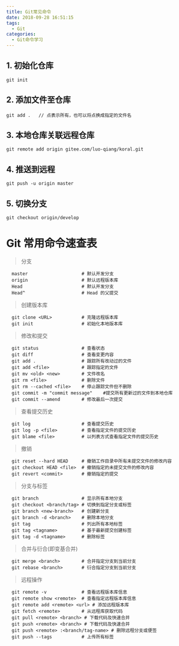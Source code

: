 ```yaml
---
title: Git常见命令
date: 2018-09-28 16:51:15
tags: 
  - Git
categories:
  - Git命令学习
---
```

## 1. 初始化仓库
    git init
## 2. 添加文件至仓库
    git add .   // 点表示所有，也可以将点换成指定的文件名
## 3. 本地仓库关联远程仓库
    git remote add origin gitee.com/luo-qiang/koral.git
## 4. 推送到远程
    git push -u origin master
## 5. 切换分支
    git checkout origin/develop

# Git 常用命令速查表

> 分支

```
  master                    # 默认开发分支
  origin                    # 默认远程版本库
  Head                      # 默认开发分支
  Head^                     # Head 的父提交
```

> 创建版本库

```
  git clone <URL>           # 克隆远程版本库
  git init                  # 初始化本地版本库
```

> 修改和提交

```
  git status                # 查看状态
  git diff                  # 查看变更内容
  git add .                 # 跟踪所有改动过的文件
  git add <file>            # 跟踪指定的文件
  git mv <old> <new>        # 文件改名
  git rm <file>             # 删除文件
  git rm --cached <file>    # 停止跟踪文件但不删除
  git commit -m "commit message"    #提交所有更新过的文件到本地仓库
  git commit --amend        # 修改最后一次提交
```

> 查看提交历史

```
  git log                   # 查看提交历史
  git log -p <file>         # 查看指定文件的提交历史
  git blame <file>          # 以列表方式查看指定文件的提交历史
```

> 撤销

```
  git reset --hard HEAD     # 撤销工作目录中所有未提交文件的修改内容
  git checkout HEAD <file>  # 撤销指定的未提交文件的修改内容
  git revert <commit>       # 撤销指定的提交
```

> 分支与标签

```
  git branch                # 显示所有本地分支
  git checkout <branch/tag> # 切换到指定分支或标签
  git branch <new-branch>   # 创建新分支
  git branch -d <branch>    # 删除本地分支
  git tag                   # 列出所有本地标签
  git tag <tagname>         # 基于最新提交创建标签
  git tag -d <tagname>      # 删除标签
```

> 合并与衍合(即变基合并)

```
  git merge <branch>        # 合并指定分支到当前分支
  git rebase <branch>       # 衍合指定分支到当前分支
```

> 远程操作

```
  git remote -v             # 查看远程版本库信息
  git remote show <remote>  # 查看指定远程版本库信息
  git remote add <remote> <url> # 添加远程版本库
  git fetch <remote>        # 从远程库获取代码
  git pull <remote> <branch> # 下载代码及快速合并
  git push <remote> <branch> # 下载代码及快速合并
  git push <remote> :<branch/tag-name> # 删除远程分支或便签
  git push --tags           # 上传所有标签
```